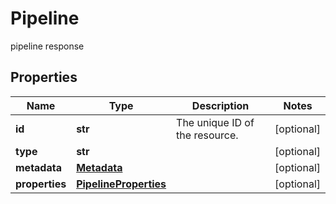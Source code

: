 # Pipeline

pipeline response
## Properties
| Name | Type | Description | Notes |
| ------------ | ------------- | ------------- | ------------- |
| **id** | **str** | The unique ID of the resource. | [optional]  |
| **type** | **str** |  | [optional]  |
| **metadata** | [**Metadata**](Metadata.md) |  | [optional]  |
| **properties** | [**PipelineProperties**](PipelineProperties.md) |  | [optional]  |


